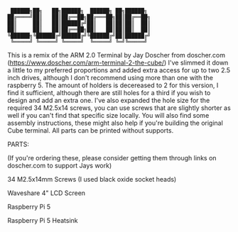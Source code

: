 ```
 ██████╗██╗   ██╗██████╗  ██████╗ ██╗██████╗ 
██╔════╝██║   ██║██╔══██╗██╔═══██╗██║██╔══██╗
██║     ██║   ██║██████╔╝██║   ██║██║██║  ██║
██║     ██║   ██║██╔══██╗██║   ██║██║██║  ██║
╚██████╗╚██████╔╝██████╔╝╚██████╔╝██║██████╔╝
 ╚═════╝ ╚═════╝ ╚═════╝  ╚═════╝ ╚═╝╚═════╝
```
                                             

This is a remix of the ARM 2.0 Terminal by Jay Doscher from doscher.com (https://www.doscher.com/arm-terminal-2-the-cube/)
I've slimmed it down a little to my preferred proportions and added extra access for up to two 2.5 inch drives,
although I don't recommend using more than one with the raspberry 5.
The amount of holders is decereased to 2 for this version, I find it sufficient, although there are still holes for a third if you wish to design and add an extra one.
I've also expanded the hole size for the required 34 M2.5x14 screws, you can use screws that are slightly shorter as well if you can't find
that specific size locally.
You will also find some assembly instructions, these might also help if you're building the original Cube terminal.
All parts can be printed without supports.


PARTS:

(If you're ordering these, please consider getting them through links on doscher.com to support Jays work)

34 M2.5x14mm Screws (I used black oxide socket heads)

Waveshare 4" LCD Screen

Raspberry Pi 5

Raspberry Pi 5 Heatsink
